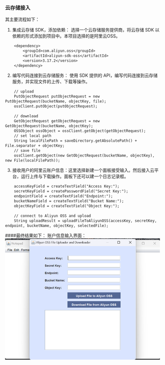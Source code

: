 ### 云存储接入
其主要流程如下：

1. 集成云存储 SDK，添加依赖： 选择一个云存储服务提供商，将云存储 SDK 以依赖的形式添加到项目中。本项目选择的是阿里云OSS。
```
    <dependency>
        <groupId>com.aliyun.oss</groupId>
        <artifactId>aliyun-sdk-oss</artifactId>
        <version>3.17.2</version>
    </dependency>
```

2. 编写代码连接到云存储服务： 使用 SDK 提供的 API，编写代码连接到云存储服务，并实现文件的上传、下载等操作。
```
    // upload
    PutObjectRequest putObjectRequest = new PutObjectRequest(bucketName, objectKey, file);
    ossClient.putObject(putObjectRequest);
    
    // download
    GetObjectRequest getObjectRequest = new GetObjectRequest(bucketName, objectKey);
    OSSObject ossObject = ossClient.getObject(getObjectRequest);
    // set local path
    String localFilePath = saveDirectory.getAbsolutePath() + File.separator + objectKey;
    // save file
    ossClient.getObject(new GetObjectRequest(bucketName, objectKey), new File(localFilePath));
```
3. 接收用户的阿里云账户信息：这里选择新建一个面板接受输入。然后接入云平台，运行上传与下载操作。面板下还可以建一个日志记录框。
```
    accessKeyField = createTextField("Access Key:");
    secretKeyField = createPasswordField("Secret Key:");
    endpointField = createTextField("Endpoint:");
    bucketNameField = createTextField("Bucket Name:");
    objectKeyField = createTextField("Object Key:");
    
    // connect to Aliyun OSS and upload
    String uploadResult = uploadFileToAliyunOSS(accessKey, secretKey, endpoint, bucketName, objectKey, selectedFile);
```

####最终结果如下：
账户信息输入界面：
![](/pic/cloud.png)